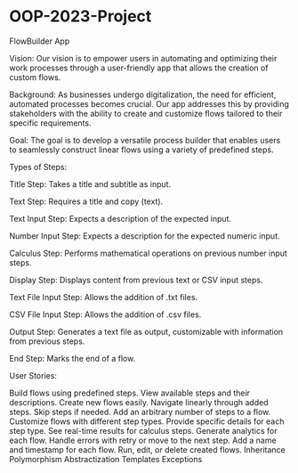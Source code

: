 ﻿# OOP-2023-Project
FlowBuilder App

Vision:
Our vision is to empower users in automating and optimizing their work processes through a user-friendly app that allows the creation of custom flows.

Background:
As businesses undergo digitalization, the need for efficient, automated processes becomes crucial. Our app addresses this by providing stakeholders with the ability to create and customize flows tailored to their specific requirements.

Goal:
The goal is to develop a versatile process builder that enables users to seamlessly construct linear flows using a variety of predefined steps.

Types of Steps:

Title Step: Takes a title and subtitle as input.

Text Step: Requires a title and copy (text).

Text Input Step: Expects a description of the expected input.

Number Input Step: Expects a description for the expected numeric input.

Calculus Step: Performs mathematical operations on previous number input steps.

Display Step: Displays content from previous text or CSV input steps.

Text File Input Step: Allows the addition of .txt files.

CSV File Input Step: Allows the addition of .csv files.

Output Step: Generates a text file as output, customizable with information from previous steps.

End Step: Marks the end of a flow.

User Stories:

Build flows using predefined steps.
View available steps and their descriptions.
Create new flows easily.
Navigate linearly through added steps.
Skip steps if needed.
Add an arbitrary number of steps to a flow.
Customize flows with different step types.
Provide specific details for each step type.
See real-time results for calculus steps.
Generate analytics for each flow.
Handle errors with retry or move to the next step.
Add a name and timestamp for each flow.
Run, edit, or delete created flows.
Inheritance
Polymorphism
Abstractization
Templates
Exceptions

